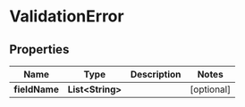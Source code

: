 

# ValidationError

## Properties

Name | Type | Description | Notes
------------ | ------------- | ------------- | -------------
**fieldName** | **List&lt;String&gt;** |  |  [optional]



